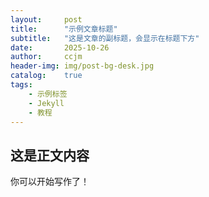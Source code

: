 ```yaml
---
layout:     post
title:      "示例文章标题"
subtitle:   "这是文章的副标题，会显示在标题下方"
date:       2025-10-26
author:     ccjm
header-img: img/post-bg-desk.jpg
catalog:    true
tags:
    - 示例标签
    - Jekyll
    - 教程
---
```


<!-- 文章正文从这里开始 -->

## 这是正文内容

你可以开始写作了！

